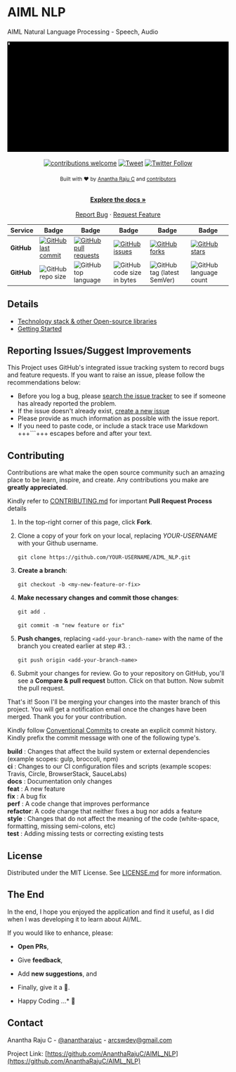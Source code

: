 <!--
*** Thanks for checking out AIML NLP. If you have a suggestion
*** that would make this better, please fork the repo and create a pull request
*** or simply open an issue with the tag "enhancement".
*** Thanks again!
-->
# AIML NLP

AIML Natural Language Processing - Speech, Audio

<img src="documentation/demo.gif"/>

<div align="center">

[![contributions welcome](https://img.shields.io/badge/contributions-welcome-brightgreen?logo=github)](CODE_OF_CONDUCT.md) [![Tweet](https://img.shields.io/twitter/url/http/shields.io.svg?style=social)](https://twitter.com/intent/tweet?text=Checkout+this+recipe+for+NLP&url=https://github.com/AnanthaRajuC/AIML_NLP&hashtags=NLP) [![Twitter Follow](https://img.shields.io/twitter/follow/anantharajuc?label=follow%20me&style=social)](https://twitter.com/anantharajuc)
</div>

<div align="center">
  <sub>Built with ❤︎ by <a href="https://twitter.com/anantharajuc">Anantha Raju C</a> and <a href="https://github.com/AnanthaRajuC/AIML_NLP/graphs/contributors">contributors</a>
</div>

</br>

<p align="center">
	<a href="https://github.com/AnanthaRajuC/AIML_NLP/blob/master/README.md"><strong>Explore the docs »</strong></a>
	<br />
	<br />
	<a href="https://github.com/AnanthaRajuC/AIML_NLP/issues">Report Bug</a>
	·
	<a href="https://github.com/AnanthaRajuC/AIML_NLP/issues">Request Feature</a>
</p>

<!-- PROJECT SHIELDS -->
<!--
*** I'm using markdown "reference style" links for readability.
*** Reference links are enclosed in brackets [ ] instead of parentheses ( ).
-->

|     Service     | Badge | Badge | Badge | Badge | Badge |
|-----------------|-------|-------|-------|-------|-------|
|  **GitHub**     |[![GitHub last commit](https://img.shields.io/github/last-commit/anantharajuc/AIML_NLP)](https://github.com/AnanthaRajuC/AIML_NLP/commits/master)|[![GitHub pull requests](https://img.shields.io/github/issues-pr-raw/AnanthaRajuC/AIML_NLP)](https://github.com/AnanthaRajuC/AIML_NLP/pulls)|[![GitHub issues](https://img.shields.io/github/issues/AnanthaRajuC/AIML_NLP)](https://github.com/AnanthaRajuC/AIML_NLP/issues)|[![GitHub forks](https://img.shields.io/github/forks/AnanthaRajuC/AIML_NLP)](https://github.com/AnanthaRajuC/AIML_NLP/network)|[![GitHub stars](https://img.shields.io/github/stars/AnanthaRajuC/AIML_NLP)](https://github.com/AnanthaRajuC/AIML_NLP/stargazers)|
|  **GitHub**     |![GitHub repo size](https://img.shields.io/github/repo-size/AnanthaRajuC/AIML_NLP)|![GitHub top language](https://img.shields.io/github/languages/top/AnanthaRajuC/AIML_NLP.svg)|![GitHub code size in bytes](https://img.shields.io/github/languages/code-size/AnanthaRajuC/AIML_NLP)|![GitHub tag (latest SemVer)](https://img.shields.io/github/tag/AnanthaRajuC/AIML_NLP.svg)|![GitHub language count](https://img.shields.io/github/languages/count/AnanthaRajuC/AIML_NLP)|

## Details

- [Technology stack & other Open-source libraries](documentation/TECHNOLOGY_STACK.MD)  
- [Getting Started](documentation/GETTING_STARTED.MD)  

## Reporting Issues/Suggest Improvements

This Project uses GitHub's integrated issue tracking system to record bugs and feature requests. If you want to raise an issue, please follow the recommendations below:

* 	Before you log a bug, please [search the issue tracker](https://github.com/AnanthaRajuC/AIML_NLP/search?type=Issues) to see if someone has already reported the problem.
* 	If the issue doesn't already exist, [create a new issue](https://github.com/AnanthaRajuC/AIML_NLP/issues/new)
* 	Please provide as much information as possible with the issue report.
* 	If you need to paste code, or include a stack trace use Markdown +++```+++ escapes before and after your text.

<!-- CONTRIBUTING -->
## Contributing

Contributions are what make the open source community such an amazing place to be learn, inspire, and create. Any contributions you make are **greatly appreciated**.

Kindly refer to [CONTRIBUTING.md](/CONTRIBUTING.md) for important **Pull Request Process** details

1. In the top-right corner of this page, click **Fork**.

2. Clone a copy of your fork on your local, replacing *YOUR-USERNAME* with your Github username.

   `git clone https://github.com/YOUR-USERNAME/AIML_NLP.git`

3. **Create a branch**: 

   `git checkout -b <my-new-feature-or-fix>`

4. **Make necessary changes and commit those changes**:

   `git add .`

   `git commit -m "new feature or fix"`

5. **Push changes**, replacing `<add-your-branch-name>` with the name of the branch you created earlier at step #3. :

   `git push origin <add-your-branch-name>`

6. Submit your changes for review. Go to your repository on GitHub, you'll see a **Compare & pull request** button. Click on that button. Now submit the pull request.

That's it! Soon I'll be merging your changes into the master branch of this project. You will get a notification email once the changes have been merged. Thank you for your contribution.

Kindly follow [Conventional Commits](https://www.conventionalcommits.org/en/v1.0.0/) to create an explicit commit history. Kindly prefix the commit message with one of the following type's.

**build**   : Changes that affect the build system or external dependencies (example scopes: gulp, broccoli, npm)  
**ci**      : Changes to our CI configuration files and scripts (example scopes: Travis, Circle, BrowserStack, SauceLabs)  
**docs**    : Documentation only changes  
**feat**    : A new feature  
**fix**     : A bug fix  
**perf**    : A code change that improves performance  
**refactor**: A code change that neither fixes a bug nor adds a feature  
**style**   : Changes that do not affect the meaning of the code (white-space, formatting, missing semi-colons, etc)  
**test**    : Adding missing tests or correcting existing tests 

## License

Distributed under the MIT License. See [LICENSE.md](/LICENSE.md) for more information.

## The End

In the end, I hope you enjoyed the application and find it useful, as I did when I was developing it to learn about AI/ML. 

If you would like to enhance, please: 

* 	**Open PRs**, 
* 	Give **feedback**, 
* 	Add **new suggestions**, and
*	Finally, give it a 🌟.

* Happy Coding ...* 🙂

<!-- CONTACT -->
## Contact

Anantha Raju C - [@anantharajuc](https://twitter.com/anantharajuc) - arcswdev@gmail.com

Project Link: [https://github.com/AnanthaRajuC/AIML_NLP](https://github.com/AnanthaRajuC/AIML_NLP)